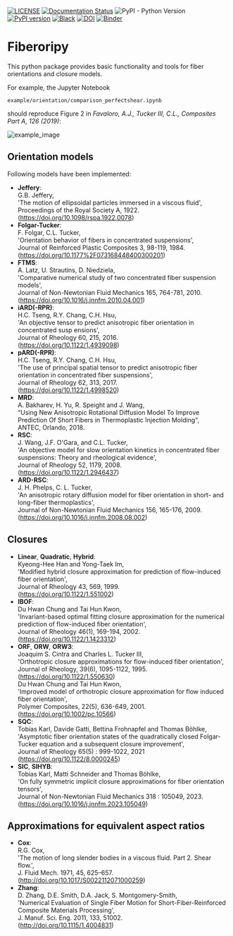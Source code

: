 [![LICENSE](https://black.readthedocs.io/en/stable/_static/license.svg)](https://raw.github.com/nilsmeyerkit/fiberoripy/master/LICENSE)
[![Documentation Status](https://readthedocs.org/projects/fiberoripy/badge/?version=latest)](https://fiberoripy.readthedocs.io/en/latest/?badge=latest)
![PyPI - Python Version](https://img.shields.io/pypi/pyversions/fiberoripy)
[![PyPI version](https://badge.fury.io/py/fiberoripy.svg)](https://badge.fury.io/py/fiberoripy)
[![Black](https://img.shields.io/badge/code%20style-black-000000.svg)](https://github.com/psf/black)
[![DOI](https://zenodo.org/badge/282262907.svg)](https://zenodo.org/badge/latestdoi/282262907)
[![Binder](https://mybinder.org/badge_logo.svg)](https://mybinder.org/v2/gh/nilsmeyerkit/fiberoripy/HEAD)

# Fiberoripy
This python package provides basic functionality and tools for fiber orientations and
closure models.

For example, the Jupyter Notebook

    example/orientation/comparison_perfectshear.ipynb

should reproduce Figure 2 in *Favaloro, A.J., Tucker III, C.L., Composites Part A, 126 (2019)*:

  ![example_image](https://raw.github.com/nilsmeyerkit/fiberoripy/master/docs/images/example.png)


## Orientation models
Following models have been implemented:

 * __Jeffery__:\
 G.B. Jeffery,\
 'The motion of ellipsoidal particles immersed in a viscous fluid',\
 Proceedings of the Royal Society A, 1922.\
 (https://doi.org/10.1098/rspa.1922.0078)
 * __Folgar-Tucker__:\
 F. Folgar, C.L. Tucker,\
 'Orientation behavior of fibers in concentrated suspensions',\
 Journal of Reinforced Plastic Composites 3, 98-119, 1984.\
 (https://doi.org/10.1177%2F073168448400300201)
 * __FTMS__:\
 A. Latz, U. Strautins, D. Niedziela,\
 'Comparative numerical study of two concentrated fiber suspension models',\
 Journal of Non-Newtonian Fluid Mechanics 165, 764-781, 2010.\
 (https://doi.org/10.1016/j.jnnfm.2010.04.001)
 * __iARD(-RPR)__:\
 H.C. Tseng, R.Y. Chang, C.H. Hsu,\
 'An objective tensor to predict anisotropic fiber orientation in concentrated susp ensions',\
 Journal of Rheology 60, 215, 2016.\
 (https://doi.org/10.1122/1.4939098)
 * __pARD(-RPR)__:\
 H.C. Tseng, R.Y. Chang, C.H. Hsu,\
 'The use of principal spatial tensor to predict anisotropic fiber orientation in concentrated fiber suspensions',\
 Journal of Rheology 62, 313, 2017.\
 (https://doi.org/10.1122/1.4998520)
 * __MRD__:\
 A. Bakharev, H. Yu, R. Speight and J. Wang,\
 “Using New Anisotropic Rotational Diffusion Model To Improve Prediction Of Short Fibers in Thermoplastic Injection Molding",\
 ANTEC, Orlando, 2018.
 * __RSC__:\
 J. Wang, J.F. O'Gara, and C.L. Tucker,\
 'An objective model for slow orientation kinetics in concentrated fiber suspensions: Theory and rheological evidence',\
 Journal of Rheology 52, 1179, 2008.\
 (https://doi.org/10.1122/1.2946437)
 * __ARD-RSC__:\
 J. H. Phelps,  C. L. Tucker,\
 'An anisotropic rotary diffusion model for fiber orientation in short- and long-fiber thermoplastics',\
 Journal of Non-Newtonian Fluid Mechanics 156, 165-176, 2009.\
 (https://doi.org/10.1016/j.jnnfm.2008.08.002)

## Closures
* __Linear__, __Quadratic__, __Hybrid__:\
Kyeong-Hee Han and Yong-Taek Im,\
'Modified hybrid closure approximation for prediction of flow-induced fiber orientation', \
Journal of Rheology 43, 569, 1999.\
(https://doi.org/10.1122/1.551002)
* __IBOF__:\
Du Hwan Chung and Tai Hun Kwon,\
'Invariant-based optimal fitting closure approximation for the numerical prediction of flow-induced fiber orientation',\
Journal of Rheology 46(1), 169-194, 2002.\
(https://doi.org/10.1122/1.1423312)
* __ORF__, __ORW__, __ORW3__:\
Joaquim S. Cintra and Charles L. Tucker III,\
'Orthotropic closure approximations for flow-induced fiber orientation',\
Journal of Rheology, 39(6), 1095-1122, 1995.
(https://doi.org/10.1122/1.550630) \
Du Hwan Chung and Tai Hun Kwon, \
'Improved model of orthotropic closure approximation for flow induced fiber orientation', \
Polymer Composites, 22(5), 636-649, 2001.\
(https://doi.org/10.1002/pc.10566)
* __SQC__:\
Tobias Karl, Davide Gatti, Bettina Frohnapfel and Thomas Böhlke,\
'Asymptotic fiber orientation states of the quadratically closed Folgar-Tucker equation and a subsequent closure improvement',\
Journal of Rheology 65(5) : 999-1022, 2021\
(https://doi.org/10.1122/8.0000245)
* __SIC__, __SIHYB__:\
Tobias Karl,  Matti Schneider and Thomas Böhlke,\
'On fully symmetric implicit closure approximations for fiber orientation tensors',\
Journal of Non-Newtonian Fluid Mechanics 318 : 105049, 2023.\
(https://doi.org/10.1016/j.jnnfm.2023.105049)

## Approximations for equivalent aspect ratios
 * __Cox__:\
 R.G. Cox,\
 'The motion of long slender bodies in a viscous fluid. Part 2. Shear flow.',\
 J. Fluid Mech. 1971, 45, 625–657.\
 (http://doi.org/10.1017/S0022112071000259)
 * __Zhang__:\
 D. Zhang, D.E. Smith, D.A. Jack, S. Montgomery-Smith,\
 'Numerical Evaluation of Single Fiber Motion for Short-Fiber-Reinforced Composite Materials Processing',\
 J. Manuf. Sci. Eng. 2011, 133, 51002.\
 (http://doi.org/10.1115/1.4004831)
